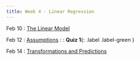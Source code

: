 ```yaml
---
title: Week 4 - Linear Regression
---
```


Feb 10
: [The Linear Model]()

Feb 12
: [Assumptions]()
: [](#)
  : **Quiz 1**{: .label .label-green }

Feb 14
: [Transformations and Predictions]()

